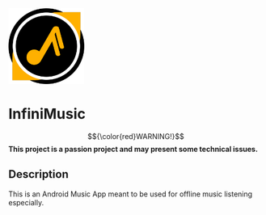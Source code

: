 <img src="/app/src/main/res/drawable/music_app_logo5_alt.png" alt="InfiniMusic Logo" width="150px"/>

# InfiniMusic
$${\color{red}WARNING!}$$
**This project is a passion project and may present some technical issues.**

## Description
This is an Android Music App meant to be used for offline music listening especially.
